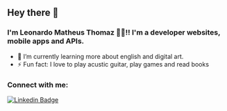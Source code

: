 ## Hey there 👋

### I'm Leonardo Matheus Thomaz 👨‍🚀!! I'm a developer websites, mobile apps and APIs.

- 🌱 I’m currently learning more about english and digital art.
- ⚡ Fun fact: I love to play acustic guitar, play games and read books

### Connect with me:

[![Linkedin Badge](https://img.shields.io/badge/LinkedIn-0077B5?style=for-the-badge&logo=linkedin&logoColor=white&link=https://www.linkedin.com/in/leonardo-thomaz/)](https://www.linkedin.com/in/leonardo-thomaz/)
